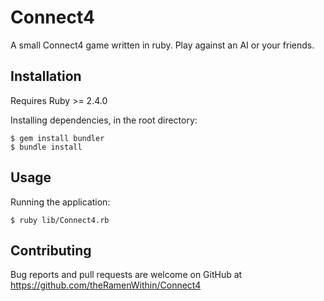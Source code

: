 # Connect4

A small Connect4 game written in ruby. Play against an AI or your friends.

## Installation

Requires Ruby >= 2.4.0

Installing dependencies, in the root directory:

    $ gem install bundler
    $ bundle install

## Usage

Running the application:

    $ ruby lib/Connect4.rb

## Contributing

Bug reports and pull requests are welcome on GitHub at https://github.com/theRamenWithin/Connect4
